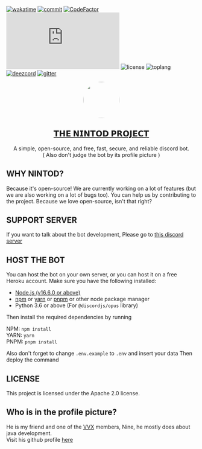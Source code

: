 [![wakatime](https://wakatime.com/badge/user/5cb7cd14-ac7e-4fc0-9f81-6036760cb6a3/project/43c4defc-5916-4bc2-aca5-0683f99c9e2d.svg)](https://wakatime.com/badge/user/5cb7cd14-ac7e-4fc0-9f81-6036760cb6a3/project/43c4defc-5916-4bc2-aca5-0683f99c9e2d)
[![commit](https://img.shields.io/github/commit-activity/m/badges/shields)](https://github.com/tinvv/Nintod/pulse)
[![CodeFactor](https://www.codefactor.io/repository/github/thevvx/nintod/badge)](https://www.codefactor.io/repository/github/thevvx/nintod)
![version](https://img.shields.io/node/v/discord.js?style=plastic)
![license](https://img.shields.io/github/license/thevvx/nintod)
![toplang](https://img.shields.io/github/languages/top/thevvx/nintod)
[![deezcord](https://img.shields.io/discord/828842616442454066)](https://x.vvx.bar/nt/sup)
[![gitter](https://img.shields.io/gitter/room/tinvv/community)](https://gitter.im/tinvv/community)

<p align="center">
  <a href="https://x.vvx.bar/nt/inv">
    <img src="https://files.vvx.bar/record/nine.png" height="96" width="96" style="border-radius: 9999px" />
    <h2 align="center">
        𝗧𝗛𝗘 𝗡𝗜𝗡𝗧𝗢𝗗 𝗣𝗥𝗢𝗝𝗘𝗖𝗧
    </h2>
  </a>
  <p align="center">
    A simple, open-source, and free, fast, secure, and reliable discord bot. <br>
    ( Also don't judge the bot by its profile picture )
  </p>
</p>

## WHY NINTOD?

Because it's open-source! We are currently working on a lot of features (but we are also working on a lot of bugs too).
You can help us by contributing to the project. Because we love open-source, isn't that right?

## SUPPORT SERVER

If you want to talk about the bot development, Please go to [this discord server](https://x.vvx.bar/nt/sup)

## HOST THE BOT

You can host the bot on your own server, or you can host it on a free Heroku account. Make sure you have the following
installed:

- [Node.js (v16.6.0 or above)](https://nodejs.org/en/)
- [npm](https://www.npmjs.com/) or [yarn](https://yarnpkg.com/) or [pnpm](https://pnpm.js.org/) or other node package manager
- Python 3.6 or above (For `@discordjs/opus` library)

Then install the required dependencies by running

NPM: `npm install`  
YARN: `yarn`  
PNPM: `pnpm install`

Also don't forget to change `.env.example` to `.env` and insert your data Then deploy the command

## LICENSE

This project is licensed under the Apache 2.0 license.

## Who is in the profile picture?

He is my friend and one of the [VVX](https://vvx.bar/) members, Nine, he mostly does about java development.  
Visit his github profile [here](https://github.com/ThatVeryDumbGuy)
